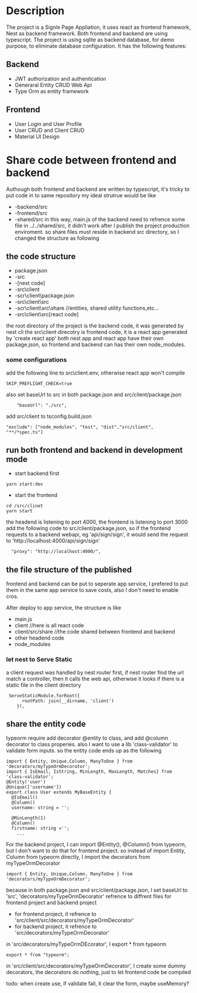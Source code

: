 # Description
The project is a Signle Page Appliation, it uses react as frontend framework, Nest as backend framework. Both frontend and backend are using typescript. 
The project is using sqlite as backend database, for demo purpose, to eliminate database configuration.
It has the following features:

## Backend 
- JWT authorization and authentication
- Generaral Entity CRUD Web Api
- Type Orm as entity framework
## Frontend
- User Login and User Profile 
- User CRUD and Client CRUD
- Material UI Design

# Share code between frontend and backend
Authough both frontend and backend are written by typescript, it's tricky to put code in to same repository 
my ideal strutrue would be like
- -backend/src
- -frontend/src
- -shared/src
in this way, main.js of the backend need to refrence some file in ../../shared/src, it didn't work after I publish the project production enviroment. 
so share files must reside in backend src directory, so I changed the structure as following
## the code structure 
- package.json
- -src
- -[nest code]
- -src\client
- -scr\client\package.json
- -src\client\src
- -scr\client\src\share //entities, shared utility functions,etc...
- -src\client\src\[react code]

the root directory of the project is the backend code, it was generated by nest cli
the src\client direcotry is frontend code, it is a react app  generated by 'create react app'
both nest app and react app have their own package.json, so frontend and backend can has their own node_modules.

### some configurations
add the following line to src\client\.env, otherwise react app won't compile
```
SKIP_PREFLIGHT_CHECK=true
```
also set baseUrl to src in both package.json and src/client/package.json
```
    "baseUrl": "./src",
```
add src/client to tsconfig.build.json
```
"exclude": ["node_modules", "test", "dist","src/client", "**/*spec.ts"]
```
## run both frontend and backend in development mode
- start backend first 
```
yarn start:dev
```
- start the frontend
```
cd /src/clinet
yarn start
```
the headend is listening to port 4000, the frontend is listening to port 3000
add the following code to src/client/package.json, so if the frontend requests to a backend webapi, eg 'api/sign/sign', it would send the request to 'http://localhost:4000/api/sign/sign' 
```
  "proxy": "http://localhost:4000/",
```

## the file structure of the published
frontend and backend can be put to seperate app service, I prefered to put them in the same app service to save costs, also I don't need to enable cros.

After deploy to app service, the structure is like
- main.js
- client //here is all react code
- client/src/share  //the code shared between frontend and backend
- other headend code
- node_modules

### let nest to Serve Static
a client request was handled by nest router first, if nest router find the url match a controller, then it calls the web api, otherwise it looks if there is a static file in the client directory
```
 ServeStaticModule.forRoot({
      rootPath: join(__dirname, 'client')
    }),
```

## share the entity code
typeorm require add decorator @entity to class, and add @column decorator to class properies.
also I want to use a lib 'class-validator' to validate form inputs.
so the entity code ends up as the following
```
import { Entity, Unique,Column, ManyToOne } from 'decorators/myTypeOrmDecorator';
import { IsEmail, IsString, MinLength, MaxLength, Matches} from 'class-validator';
@Entity('user')
@Unique(['username'])
export class User extends MyBaseEntity {
  @IsEmail()
  @Column()
  username: string = '';

  @MinLength(1)
  @Column()
  firstname: string ='';
    ...
```
For the backend project, I can import @Entity(), @Column() from typeorm, but I don't want to do that for frontend project.
so instead of import Entity, Column from typeorm directly, I import the decorators from myTypeOrmDecorator
```
import { Entity, Unique,Column, ManyToOne } from 'decorators/myTypeOrmDecorator';
```
because in both package.json and src/client/package.json, I set baseUrl to 'src', 'decorators/myTypeOrmDecorator' refrence to diffrent files for frontend project and backend project
- for frontend project, it refrence to 'src/client/src/decorators/myTypeOrmDecorator'
- for backend project, it refrence to 'src/decorators/myTypeOrmDecorator'

in 'src/decorators/myTypeOrmDEcorator', I export * from typeorm
```
export * from "typeorm";
```
in 'src/client/src/decorators/myTypeOrmDecorator', I create some dummy decorators, the decorators do nothing, just to let frontend code be compiled


todo: when create use, if validate fail, it clear the form, maybe useMemory?
